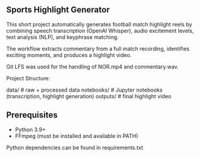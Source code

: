## Sports Highlight Generator

This short project automatically generates football match highlight reels by combining speech transcription (OpenAI Whisper), audio excitement levels, text analysis (NLP), and keyphrase matching.

The workflow extracts commentary from a full match recording, identifies exciting moments, and produces a highlight video.

Git LFS was used for the handling of NOR.mp4 and commentary.wav.

Project Structure:

data/         # raw + processed data
notebooks/    # Jupyter notebooks (transcription, highlight generation)
outputs/      # final highlight video

## Prerequisites
- Python 3.9+
- FFmpeg (must be installed and available in PATH)

Python dependencies can be found in requirements.txt 



